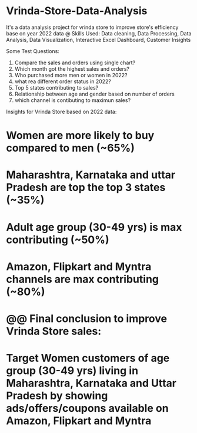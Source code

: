 # Vrinda-Store-Data-Analysis
It's a data analysis project for vrinda store to improve store's efficiency base on year 2022 data
@ Skills Used: Data cleaning, Data Processing, Data Analysis, Data Visualization, Interactive Excel Dashboard, Customer Insights

Some Test Questions:
1. Compare the sales and orders using single chart?
2. Which month got the highest sales and orders?
3. Who purchased more men or women in 2022?
4. what rea different order status in 2022?
5. Top 5 states contributing to sales?
6. Relationship between age and gender based on number of orders
7. which channel is contibuting to maximun sales?


Insights for Vrinda Store based on 2022 data:

# Women are more likely to buy compared to men (~65%)
# Maharashtra, Karnataka and uttar Pradesh are top the top 3 states (~35%)
# Adult age group (30-49 yrs) is max contributing (~50%)
# Amazon, Flipkart and Myntra channels are max contributing (~80%)

# @@ Final conclusion to improve Vrinda Store sales:
# Target Women customers of age group (30-49 yrs) living in Maharashtra, Karnataka and Uttar Pradesh by showing ads/offers/coupons available on Amazon, Flipkart and Myntra
